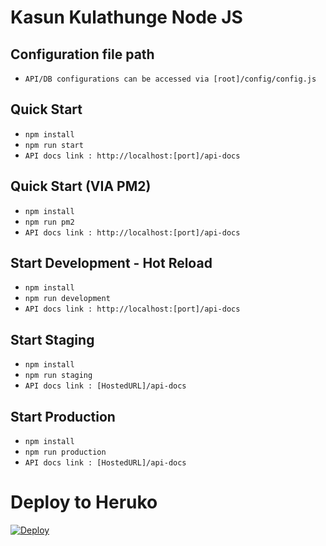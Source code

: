 #  Kasun Kulathunge Node JS

## Configuration file path
* `API/DB configurations can be accessed via [root]/config/config.js`


## Quick Start 
* `npm install`
* `npm run start`
* `API docs link : http://localhost:[port]/api-docs`


## Quick Start (VIA PM2)
* `npm install`
* `npm run pm2`
* `API docs link : http://localhost:[port]/api-docs`


## Start Development - Hot Reload
* `npm install`
* `npm run development`
* `API docs link : http://localhost:[port]/api-docs`

## Start Staging
* `npm install`
* `npm run staging`
* `API docs link : [HostedURL]/api-docs`

## Start Production
* `npm install`
* `npm run production`
* `API docs link : [HostedURL]/api-docs`


# Deploy to Heruko 
[![Deploy](https://www.herokucdn.com/deploy/button.svg)](https://heroku.com/deploy/?template=https://github.com/kasunkul/LuckyShineAPI/tree/development)